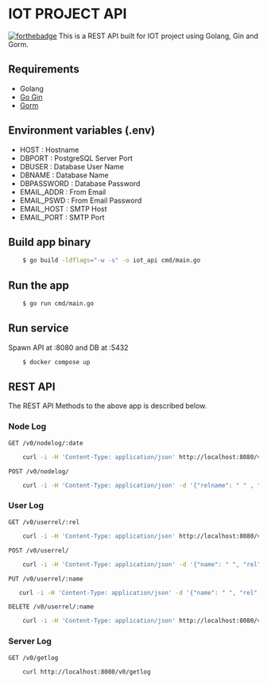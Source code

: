 # IOT PROJECT API
[![forthebadge](https://forthebadge.com/images/badges/made-with-go.svg)](https://forthebadge.com)
     This is a REST API built for IOT project using Golang, Gin and Gorm.
## Requirements
- Golang
- [Go Gin](github.com/gin-gonic/gin)
- [Gorm](gorm.io/gorm)
## Environment variables (.env)
- HOST : Hostname
- DBPORT : PostgreSQL Server Port
- DBUSER : Database User Name
- DBNAME : Database Name
- DBPASSWORD : Database Password
- EMAIL_ADDR : From Email
- EMAIL_PSWD : From Email Password
- EMAIL_HOST : SMTP Host
- EMAIL_PORT : SMTP Port
## Build app binary
```bash
    $ go build -ldflags="-w -s" -o iot_api cmd/main.go
```
## Run the app
```bash
    $ go run cmd/main.go
```
## Run service
Spawn API at :8080 and DB at :5432
```bash
    $ docker compose up
```
## REST API
The REST API Methods to the above app is described below.
### Node Log
`GET /v0/nodelog/:date`
```bash
    curl -i -H 'Content-Type: application/json' http://localhost:8080/v0/nodelog/2000-06-28
```
`POST /v0/nodelog/`
```bash
    curl -i -H 'Content-Type: application/json' -d '{"relname": " " , "ipaddr": " ", "datetime": " "}' http://localhost:8080/v0/nodelog/
```

### User Log
`GET /v0/userrel/:rel`

```bash
    curl -i -H 'Content-Type: application/json' http://localhost:8080/v0/nodelog/name
 ```

`POST /v0/userrel/`

```bash
    curl -i -H 'Content-Type: application/json' -d '{"name": " ", "rel": " ", "email": " "}' http://localhost:8080/v0/userrel
```

`PUT /v0/userrel/:name`

 ```bash 
    curl -i -H 'Content-Type: application/json' -d '{"name": " ", "rel": " ", "email": " "}' http://localhost:8080/v0/name
```
    
`DELETE /v0/userrel/:name`

```bash 
    curl -i -H 'Content-Type: application/json' http://localhost:8080/v0/name
```

### Server Log
`GET /v0/getlog`

```bash 
    curl http://localhost:8080/v0/getlog
```
